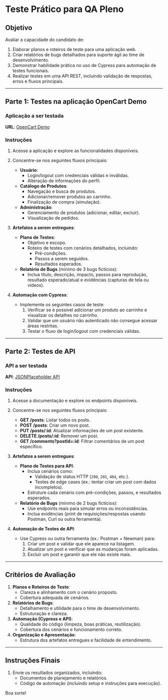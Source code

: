 # Teste Prático para QA Pleno

## Objetivo
Avaliar a capacidade do candidato de:
1. Elaborar planos e roteiros de teste para uma aplicação web.
2. Criar relatórios de bugs detalhados para suporte ágil ao time de desenvolvimento.
3. Demonstrar habilidade prática no uso de Cypress para automação de testes funcionais.
4. Realizar testes em uma API REST, incluindo validação de respostas, erros e fluxos principais.

---

## Parte 1: Testes na aplicação OpenCart Demo
### Aplicação a ser testada
**URL**: [OpenCart Demo](https://www.opencart.com/index.php?route=cms/demo)

### Instruções
1. Acesse a aplicação e explore as funcionalidades disponíveis.
2. Concentre-se nos seguintes fluxos principais:
   - **Usuário**:
     - Login/logout com credenciais válidas e inválidas.
     - Alteração de informações do perfil.
   - **Catálogo de Produtos**:
     - Navegação e busca de produtos.
     - Adicionar/remover produtos ao carrinho.
     - Finalização de compra (simulação).
   - **Administração**:
     - Gerenciamento de produtos (adicionar, editar, excluir).
     - Visualização de pedidos.

3. **Artefatos a serem entregues**:
   - **Plano de Testes**:
     - Objetivo e escopo.
     - Roteiro de testes com cenários detalhados, incluindo:
       - Pré-condições.
       - Passos a serem seguidos.
       - Resultados esperados.
   - **Relatório de Bugs** (mínimo de 3 bugs fictícios):
     - Inclua título, descrição, impacto, passos para reprodução, resultado esperado/atual e evidências (capturas de tela ou vídeos).

4. **Automação com Cypress**:
   - Implemente os seguintes casos de teste:
     1. Verificar se é possível adicionar um produto ao carrinho e visualizar os detalhes no carrinho.
     2. Validar que um usuário não autenticado não consegue acessar áreas restritas.
     3. Testar o fluxo de login/logout com credenciais válidas.

---

## Parte 2: Testes de API
### API a ser testada
**API**: [JSONPlaceholder API](https://jsonplaceholder.typicode.com)

### Instruções
1. Acesse a documentação e explore os endpoints disponíveis.
2. Concentre-se nos seguintes fluxos principais:
   - **GET /posts**: Listar todos os posts.
   - **POST /posts**: Criar um novo post.
   - **PUT /posts/:id**: Atualizar informações de um post existente.
   - **DELETE /posts/:id**: Remover um post.
   - **GET /comments?postId=:id**: Filtrar comentários de um post específico.

3. **Artefatos a serem entregues**:
   - **Plano de Testes para API**:
     - Inclua cenários como:
       - Validação de status HTTP (`200`, `201`, `404`, etc.).
       - Testes de edge cases (ex.: tentar criar um post com dados incompletos).
     - Estruture cada cenário com pré-condições, passos, e resultados esperados.
   - **Relatório de Bugs** (mínimo de 2 bugs fictícios):
     - Use endpoints reais para simular erros ou inconsistências.
     - Inclua evidências (print de requisições/respostas usando Postman, Curl ou outra ferramenta).

4. **Automação de Testes de API**:
   - Use Cypress ou outra ferramenta (ex.: Postman + Newman) para:
     1. Criar um post e validar que ele aparece na listagem.
     2. Atualizar um post e verificar que as mudanças foram aplicadas.
     3. Excluir um post e garantir que ele não existe mais.

---

## Critérios de Avaliação
1. **Planos e Roteiros de Teste**:
   - Clareza e alinhamento com o cenário proposto.
   - Cobertura adequada de cenários.
2. **Relatórios de Bugs**:
   - Detalhamento e utilidade para o time de desenvolvimento.
   - Estruturação e clareza.
3. **Automação (Cypress e API)**:
   - Qualidade do código (limpeza, boas práticas, reutilização).
   - Cobertura dos cenários e funcionamento correto.
4. **Organização e Apresentação**:
   - Estrutura dos artefatos entregues e facilidade de entendimento.

---

## Instruções Finais
1. Envie os resultados organizados, incluindo:
   - Documentos de planejamento e relatórios.
   - Código de automação (incluindo setup e instruções para execução).

Boa sorte!
